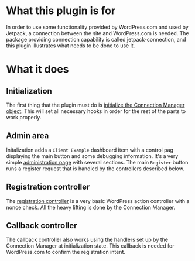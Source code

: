 # What this plugin is for

In order to use some functionality provided by WordPress.com and used by Jetpack, a connection between the site and WordPress.com is needed. The package providing connection capability is called jetpack-connection, and this plugin illustrates what needs to be done to use it.

# What it does

## Initialization

The first thing that the plugin must do is [initialize the Connection Manager object](https://github.com/Automattic/client-example/blob/master/client-example.php#L82). This will set all necessary hooks in order for the rest of the parts to work properly.

## Admin area

Initalization adds a `Client Example` dashboard item with a control pag displaying the main button and some debugging information. It's a very simple [administration page](https://github.com/Automattic/client-example/blob/master/admin/partials/client-example-admin-display.php) with several sections. The main `Register` button runs a register request that is handled by the controllers described below.

## Registration controller

The [registration controller](https://github.com/Automattic/client-example/blob/master/admin/class-client-example-admin.php#L139) is a very basic WordPress action controller with a nonce check. All the heavy lifting is done by the Connection Manager.

## Callback controller

The callback controller also works using the handlers set up by the Connection Manager at initialization state. This callback is needed for WordPress.com to confirm the registration intent.
